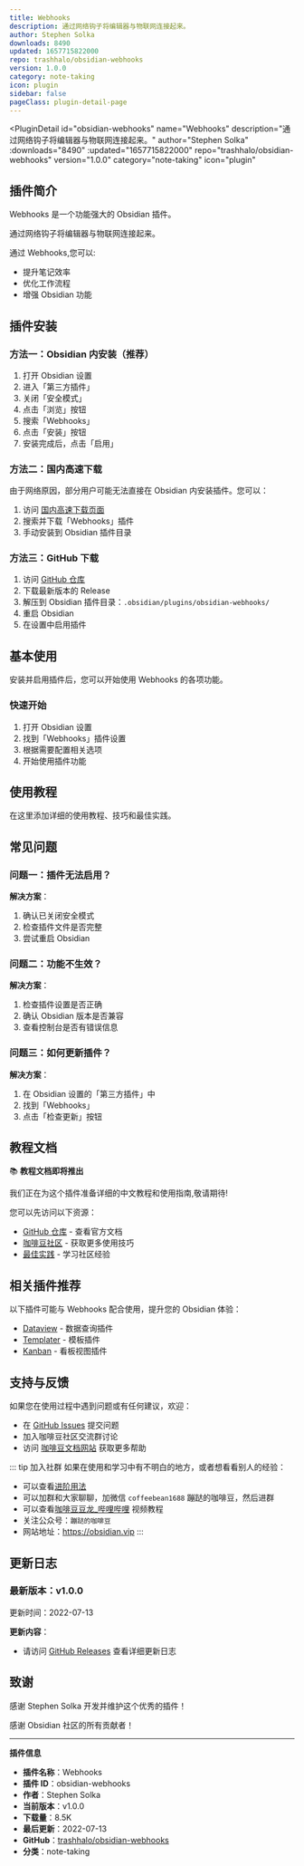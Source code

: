 ```yaml
---
title: Webhooks
description: 通过网络钩子将编辑器与物联网连接起来。
author: Stephen Solka
downloads: 8490
updated: 1657715822000
repo: trashhalo/obsidian-webhooks
version: 1.0.0
category: note-taking
icon: plugin
sidebar: false
pageClass: plugin-detail-page
---
```


<PluginDetail
  id="obsidian-webhooks"
  name="Webhooks"
  description="通过网络钩子将编辑器与物联网连接起来。"
  author="Stephen Solka"
  :downloads="8490"
  :updated="1657715822000"
  repo="trashhalo/obsidian-webhooks"
  version="1.0.0"
  category="note-taking"
  icon="plugin"
>

<!-- AUTO_GENERATED_START -->
## 插件简介

Webhooks 是一个功能强大的 Obsidian 插件。

通过网络钩子将编辑器与物联网连接起来。

通过 Webhooks,您可以:

- 提升笔记效率
- 优化工作流程
- 增强 Obsidian 功能

<!-- AUTO_GENERATED_END -->

<!-- AUTO_GENERATED_START -->
## 插件安装

### 方法一：Obsidian 内安装（推荐）

1. 打开 Obsidian 设置
2. 进入「第三方插件」
3. 关闭「安全模式」
4. 点击「浏览」按钮
5. 搜索「Webhooks」
6. 点击「安装」按钮
7. 安装完成后，点击「启用」

### 方法二：国内高速下载

由于网络原因，部分用户可能无法直接在 Obsidian 内安装插件。您可以：

1. 访问 [国内高速下载页面](/zh/documentation/obsidian-plugins-download.html)
2. 搜索并下载「Webhooks」插件
3. 手动安装到 Obsidian 插件目录

### 方法三：GitHub 下载

1. 访问 [GitHub 仓库](https://github.com/trashhalo/obsidian-webhooks)
2. 下载最新版本的 Release
3. 解压到 Obsidian 插件目录：`.obsidian/plugins/obsidian-webhooks/`
4. 重启 Obsidian
5. 在设置中启用插件

## 基本使用

安装并启用插件后，您可以开始使用 Webhooks 的各项功能。

### 快速开始

1. 打开 Obsidian 设置
2. 找到「Webhooks」插件设置
3. 根据需要配置相关选项
4. 开始使用插件功能

<!-- AUTO_GENERATED_END -->

<!-- CUSTOM_CONTENT_START:tutorial -->
## 使用教程

在这里添加详细的使用教程、技巧和最佳实践。

<!-- CUSTOM_CONTENT_END:tutorial -->

<!-- SHARED_CONTENT_START -->
## 常见问题

### 问题一：插件无法启用？

**解决方案**：
1. 确认已关闭安全模式
2. 检查插件文件是否完整
3. 尝试重启 Obsidian

### 问题二：功能不生效？

**解决方案**：
1. 检查插件设置是否正确
2. 确认 Obsidian 版本是否兼容
3. 查看控制台是否有错误信息

### 问题三：如何更新插件？

**解决方案**：
1. 在 Obsidian 设置的「第三方插件」中
2. 找到「Webhooks」
3. 点击「检查更新」按钮

## 教程文档

📚 **教程文档即将推出**

我们正在为这个插件准备详细的中文教程和使用指南,敬请期待!

您可以先访问以下资源：
- [GitHub 仓库](https://github.com/trashhalo/obsidian-webhooks) - 查看官方文档
- [咖啡豆社区](/zh/bases/) - 获取更多使用技巧
- [最佳实践](/zh/best-practices/) - 学习社区经验

## 相关插件推荐

以下插件可能与 Webhooks 配合使用，提升您的 Obsidian 体验：

- [Dataview](/zh/plugins/dataview.html) - 数据查询插件
- [Templater](/zh/plugins/templater-obsidian.html) - 模板插件
- [Kanban](/zh/plugins/obsidian-kanban.html) - 看板视图插件

## 支持与反馈

如果您在使用过程中遇到问题或有任何建议，欢迎：

- 在 [GitHub Issues](https://github.com/trashhalo/obsidian-webhooks/issues) 提交问题
- 加入咖啡豆社区交流群讨论
- 访问 [咖啡豆文档网站](https://obsidian.vip) 获取更多帮助

::: tip 加入社群
如果在使用和学习中有不明白的地方，或者想看看别人的经验：
- 可以查看[进阶用法](/zh/advanced)
- 可以加群和大家聊聊，加微信 `coffeebean1688` 蹦跶的咖啡豆，然后进群
- 可以查看[咖啡豆豆龙_哔哩哔哩](https://space.bilibili.com/618777356) 视频教程
- 关注公众号：`蹦跶的咖啡豆`
- 网站地址：https://obsidian.vip
:::
<!-- SHARED_CONTENT_END -->

<!-- AUTO_GENERATED_START -->
## 更新日志

### 最新版本：v1.0.0

更新时间：2022-07-13

**更新内容**：
- 请访问 [GitHub Releases](https://github.com/trashhalo/obsidian-webhooks/releases) 查看详细更新日志

## 致谢

感谢 Stephen Solka 开发并维护这个优秀的插件！

感谢 Obsidian 社区的所有贡献者！

---

**插件信息**
- **插件名称**：Webhooks
- **插件 ID**：obsidian-webhooks
- **作者**：Stephen Solka
- **当前版本**：v1.0.0
- **下载量**：8.5K
- **最后更新**：2022-07-13
- **GitHub**：[trashhalo/obsidian-webhooks](https://github.com/trashhalo/obsidian-webhooks)
- **分类**：note-taking
<!-- AUTO_GENERATED_END -->

</PluginDetail>


